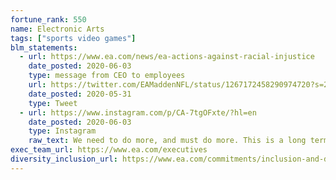 ```yaml
---
fortune_rank: 550
name: Electronic Arts
tags: ["sports video games"]
blm_statements:
  - url: https://www.ea.com/news/ea-actions-against-racial-injustice
    date_posted: 2020-06-03
    type: message from CEO to employees
    url: https://twitter.com/EAMaddenNFL/status/1267172458290974720?s=20
    date_posted: 2020-05-31
    type: Tweet
  - url: https://www.instagram.com/p/CA-7tgOFxte/?hl=en
    date_posted: 2020-06-03
    type: Instagram
    raw_text: We need to do more, and must do more. This is a long term commitment. Here are the actions we're taking today.
exec_team_url: https://www.ea.com/executives
diversity_inclusion_url: https://www.ea.com/commitments/inclusion-and-diversity
---
```

